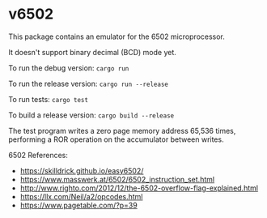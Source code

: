 # v6502

This package contains an emulator for the 6502 microprocessor.

It doesn't support binary decimal (BCD) mode yet.

To run the debug version: `cargo run`

To run the release version: `cargo run --release`

To run tests: `cargo test`

To build a release version: `cargo build --release`

The test program writes a zero page memory address 65,536 times, performing a ROR operation on the accumulator between writes.

6502 References:
- https://skilldrick.github.io/easy6502/
- https://www.masswerk.at/6502/6502_instruction_set.html
- http://www.righto.com/2012/12/the-6502-overflow-flag-explained.html
- https://llx.com/Neil/a2/opcodes.html
- https://www.pagetable.com/?p=39
